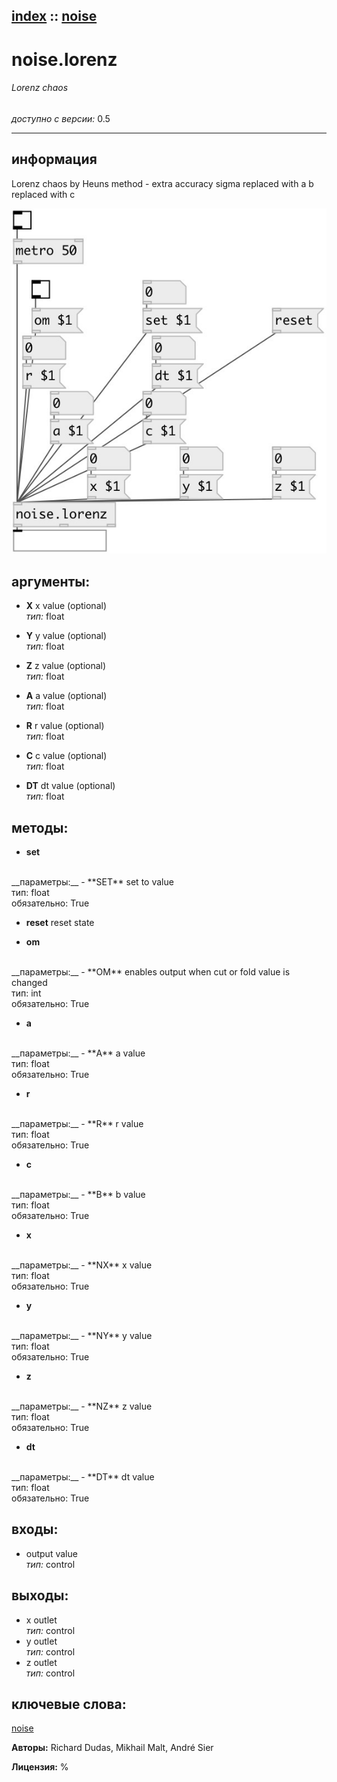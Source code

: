 [index](index.html) :: [noise](category_noise.html)
---

# noise.lorenz

###### Lorenz chaos

*доступно с версии:* 0.5

---


## информация
Lorenz chaos by Heuns method - extra accuracy sigma replaced with a b replaced with c


[![example](../examples/img/noise.lorenz.jpg)](../examples/pd/noise.lorenz.pd)



## аргументы:

* **X**
x value (optional)<br>
_тип:_ float<br>

* **Y**
y value (optional)<br>
_тип:_ float<br>

* **Z**
z value (optional)<br>
_тип:_ float<br>

* **A**
a value (optional)<br>
_тип:_ float<br>

* **R**
r value (optional)<br>
_тип:_ float<br>

* **C**
c value (optional)<br>
_тип:_ float<br>

* **DT**
dt value (optional)<br>
_тип:_ float<br>



## методы:

* **set**
<br>
  __параметры:__
  - **SET** set to value<br>
    тип: float <br>
    обязательно: True <br>

* **reset**
reset state<br>

* **om**
<br>
  __параметры:__
  - **OM** enables output when cut or fold value is changed<br>
    тип: int <br>
    обязательно: True <br>

* **a**
<br>
  __параметры:__
  - **A** a value<br>
    тип: float <br>
    обязательно: True <br>

* **r**
<br>
  __параметры:__
  - **R** r value<br>
    тип: float <br>
    обязательно: True <br>

* **c**
<br>
  __параметры:__
  - **B** b value<br>
    тип: float <br>
    обязательно: True <br>

* **x**
<br>
  __параметры:__
  - **NX** x value<br>
    тип: float <br>
    обязательно: True <br>

* **y**
<br>
  __параметры:__
  - **NY** y value<br>
    тип: float <br>
    обязательно: True <br>

* **z**
<br>
  __параметры:__
  - **NZ** z value<br>
    тип: float <br>
    обязательно: True <br>

* **dt**
<br>
  __параметры:__
  - **DT** dt value<br>
    тип: float <br>
    обязательно: True <br>






## входы:

* output value<br>
_тип:_ control



## выходы:

* x outlet<br>
_тип:_ control
* y outlet<br>
_тип:_ control
* z outlet<br>
_тип:_ control



## ключевые слова:

[noise](keywords/noise.html)






**Авторы:** Richard Dudas, Mikhail Malt, André Sier




**Лицензия:** %





